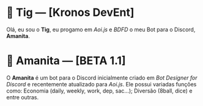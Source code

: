 # 🤪 Tig — [Kronos DevEnt]

Olá, eu sou o **Tig**, eu progamo em *Aoi.js* e *BDFD* o meu Bot para o Discord, **Amanita**.

# 🍄 Amanita — [BETA 1.1]

O **Amanita** é um bot para o Discord inicialmente criado em *Bot Designer for Discord* e recentemente atualizado para *Aoi.js*. Ele possui variadas funções como: Economia (daily, weekly, work, dep, sac...); Diversão (8ball, dice) e entre outras.
